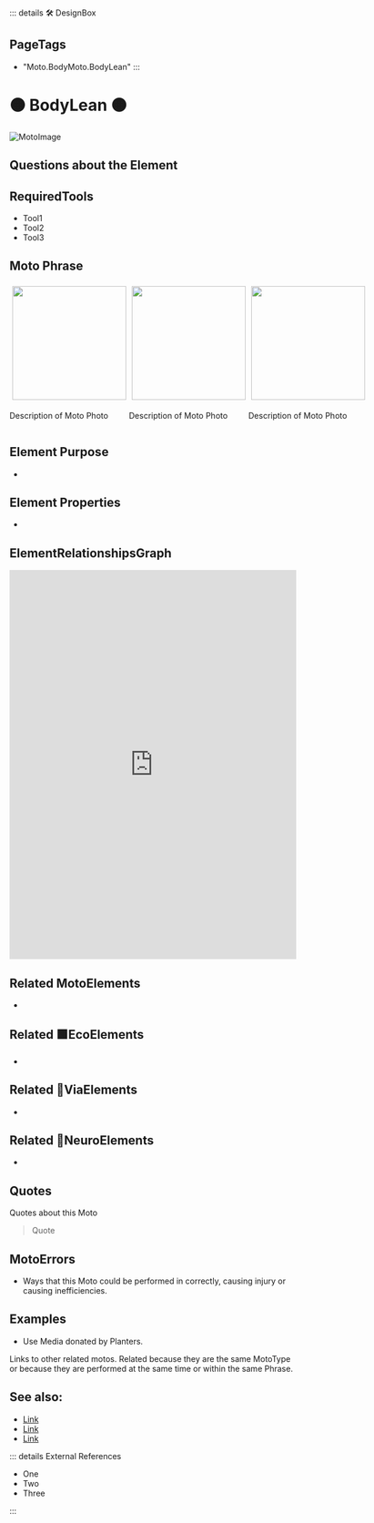 ::: details 🛠 <dev>DesignBox</dev> 


<h2>PageTags</h2>

- "Moto.BodyMoto.BodyLean"
:::

# 🟠 <moto>BodyLean</moto>  🟠


![MotoImage](/Moto/MotoImage.png)

## Questions about the Element

## RequiredTools

- Tool1
- Tool2
- Tool3

## <moto>Moto Phrase</moto>

<div style="display: flex">
    <div>
        <img style="margin: 5px" height="200" width="200" src="/Moto/MotoImage.png"/>
        <p>Description of Moto Photo</p>
    </div>
    <div>
        <img style="margin: 5px" height="200" width="200" src="/Moto/MotoImage.png"/>
        <p>Description of Moto Photo</p>
    </div>
    <div>
        <img style="margin: 5px" height="200" width="200" src="/Moto/MotoImage.png"/>
        <p>Description of Moto Photo</p>
    </div>
    
    
</div>

## Element Purpose

- 

## Element Properties

- 


## ElementRelationshipsGraph

<iframe 
    width="100%" 
    height="684" 
    frameborder="0"
    src="https://observablehq.com/embed/@d3/force-directed-graph/2?cells=chart"
></iframe>

## Related <moto>MotoElements</moto>
- 

## Related 🟩<eco>EcoElements</eco>
- 
## Related 🔺<via>ViaElements</via>
- 

## Related 💜<neuro>NeuroElements</neuro> 
-  
## Quotes

Quotes about this Moto

> Quote

## MotoErrors

- Ways that this Moto could be performed in correctly, causing injury or causing inefficiencies.

## Examples

- Use Media donated by Planters. 



Links to other related motos. Related because they are the same MotoType or because they are performed at the same time or within the same Phrase. 

## See also:

- [Link]()
- [Link]()
- [Link]()

::: details External References

- One
- Two
- Three

:::

